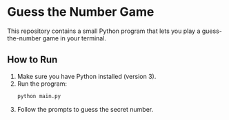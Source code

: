 # Guess the Number Game

This repository contains a small Python program that lets you play a guess-the-number game in your terminal.

## How to Run

1. Make sure you have Python installed (version 3).
2. Run the program:
   ```bash
   python main.py
   ```
3. Follow the prompts to guess the secret number.
